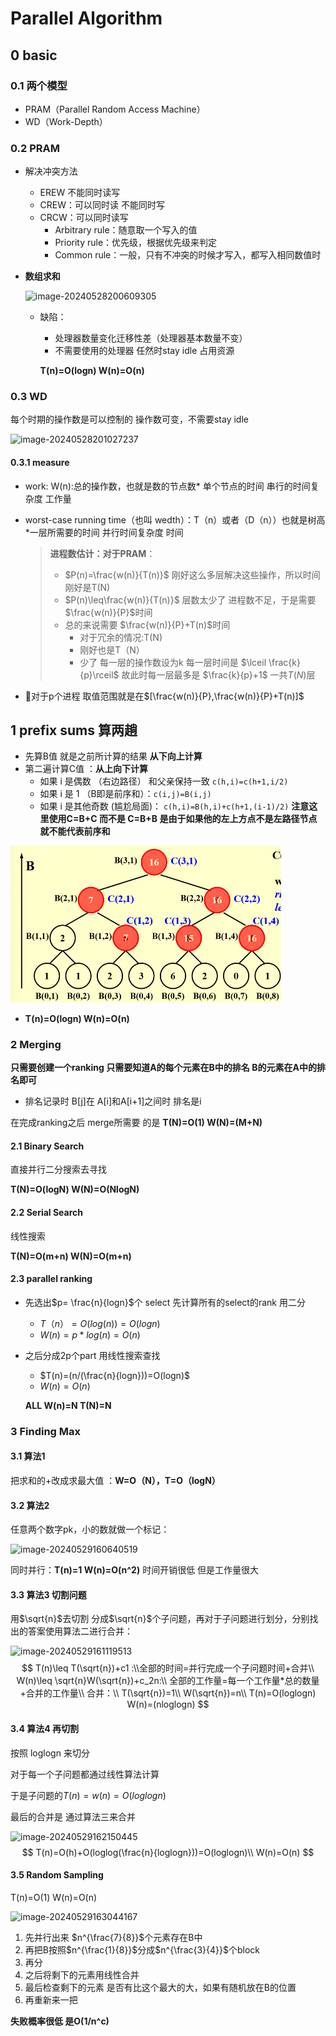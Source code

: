 # **Parallel Algorithm**

## 0 basic

### 0.1 两个模型

- PRAM（Parallel Random Access Machine）
- WD（Work-Depth）

### 0.2 PRAM

- 解决冲突方法

  - EREW 不能同时读写
  - CREW：可以同时读 不能同时写
  - CRCW：可以同时读写
    - Arbitrary rule：随意取一个写入的值
    - Priority rule：优先级，根据优先级来判定
    - Common rule：一般，只有不冲突的时候才写入，都写入相同数值时

- **数组求和**

  ![image-20240528200609305](./../../../../Users/秦际州/AppData/Roaming/Typora/typora-user-images/image-20240528200609305.png)

  - 缺陷：

    - 处理器数量变化迁移性差（处理器基本数量不变）
    - 不需要使用的处理器 任然时stay idle 占用资源

    **T(n)=O(logn) W(n)=O(n)**

### 0.3 WD

每个时期的操作数是可以控制的 操作数可变，不需要stay idle

![image-20240528201027237](./../../../../Users/秦际州/AppData/Roaming/Typora/typora-user-images/image-20240528201027237.png)

#### 0.3.1 measure

- work: W(n):总的操作数，也就是数的节点数* 单个节点的时间  串行的时间复杂度 工作量

- worst-case running time（也叫 wedth）：T（n）或者（D（n））也就是树高*一层所需要的时间  并行时间复杂度 时间

  > **进程数估计：对于PRAM**：
  >
  > - $P(n)=\frac{w(n)}{T(n)}$ 刚好这么多层解决这些操作，所以时间刚好是T(N)
  > - $P(n)\leq\frac{w(n)}{T(n)}$  层数太少了 进程数不足，于是需要 $\frac{w(n)}{P}$时间
  > - 总的来说需要 $\frac{w(n)}{P}+T(n)$时间
  >   - 对于冗余的情况:T(N)
  >   - 刚好也是T（N）
  >   - 少了 每一层的操作数设为k 每一层时间是 $\lceil \frac{k}{p}\rceil$ 故此时每一层最多是 $\frac{k}{p}+1$ 一共$T(N)$层

- :star2:对于p个进程 取值范围就是在$[\frac{w(n)}{P},\frac{w(n)}{P}+T(n)]$

## 1 prefix sums 算两趟

- 先算B值 就是之前所计算的结果 **从下向上计算**
- 第二遍计算C值 ：**从上向下计算**
  - 如果 i  是偶数 （右边路径） 和父亲保持一致 `c(h,i)=c(h+1,i/2)`
  - 如果 i 是 1 （B即是前序和）：`c(i,j)=B(i,j)`
  - 如果 i 是其他奇数 (尴尬局面)： `c(h,i)=B(h,i)+c(h+1,(i-1)/2)` **注意这里使用C=B+C 而不是 C=B+B 是由于如果他的左上方点不是左路径节点 就不能代表前序和**


<img src="./1.assets/image-20240621215046385.png" alt="image-20240621215046385" style="zoom:50%;" />

- **T(n)=O(logn) W(n)=O(n)**

### 2 Merging

**只需要创建一个ranking 只需要知道A的每个元素在B中的排名 B的元素在A中的排名即可**

- 排名记录时 B[j]在 A[i]和A[i+1]之间时 排名是i

在完成ranking之后 merge所需要 的是 **T(N)=O(1) W(N)=(M+N)**

#### 2.1 Binary Search

直接并行二分搜索去寻找

**T(N)=O(logN) W(N)=O(NlogN)**

#### 2.2 Serial Search

线性搜索

**T(N)=O(m+n) W(N)=O(m+n)**

#### 2.3 parallel ranking

- 先选出$p= \frac{n}{logn}$个 select 先计算所有的select的rank 用二分
  - $T（n）=O(log(n))=O(logn)$
  - $W(n)=p*log(n)=O(n)$
- 之后分成2p个part 用线性搜索查找
  - $T(n)=(n/(\frac{n}{logn}))=O(logn)$
  - $W(n)=O(n)$​
  
  **ALL W(n)=N T(N)=N**

### 3 Finding Max

#### 3.1 算法1

把求和的+改成求最大值 ：**W=O（N），T=O（logN）**

#### 3.2 算法2

任意两个数字pk，小的数就做一个标记：

![image-20240529160640519](./../../../../Users/秦际州/AppData/Roaming/Typora/typora-user-images/image-20240529160640519.png)

同时并行：**T(n)=1 W(n)=O(n^2)** 时间开销很低 但是工作量很大

#### 3.3 算法3 切割问题

用$\sqrt{n}$去切割 分成$\sqrt{n}$个子问题，再对于子问题进行划分，分别找出的答案使用算法二进行合并：

![image-20240529161119513](./../../../../Users/秦际州/AppData/Roaming/Typora/typora-user-images/image-20240529161119513.png)
$$
T(n)\leq T(\sqrt{n})+c1 :\\全部的时间=并行完成一个子问题时间+合并\\
W(n)\leq \sqrt{n}W(\sqrt{n})+c_2n:\\
全部的工作量=每一个工作量*总的数量+合并的工作量\\
合并：\\
T(\sqrt{n})=1\\
W(\sqrt{n})=n\\
T(n)=O(loglogn) W(n)=(nloglogn)
$$

#### 3.4 算法4 再切割

按照 loglogn 来切分

对于每一个子问题都通过线性算法计算

于是子问题的$T(n)=w(n)=O(log log n)$

最后的合并是 通过算法三来合并

![image-20240529162150445](./../../../../Users/秦际州/AppData/Roaming/Typora/typora-user-images/image-20240529162150445.png)
$$
T(n)=O(h)+O(loglog(\frac{n}{loglogn}))=O(loglogn)\\
W(n)=O(n)
$$


#### 3.5 Random Sampling

T(n)=O(1) W(n)=O(n)

![image-20240529163044167](./../../../../Users/秦际州/AppData/Roaming/Typora/typora-user-images/image-20240529163044167.png)

1. 先并行出来 $n^{\frac{7}{8}}$个元素存在B中
2. 再把B按照$n^{\frac{1}{8}}$分成$n^{\frac{3}{4}}$个block
3. 再分
4. 之后将剩下的元素用线性合并
5. 最后检查剩下的元素 是否有比这个最大的大，如果有随机放在B的位置
6. 再重新来一把

**失败概率很低 是O(1/n^c)**







